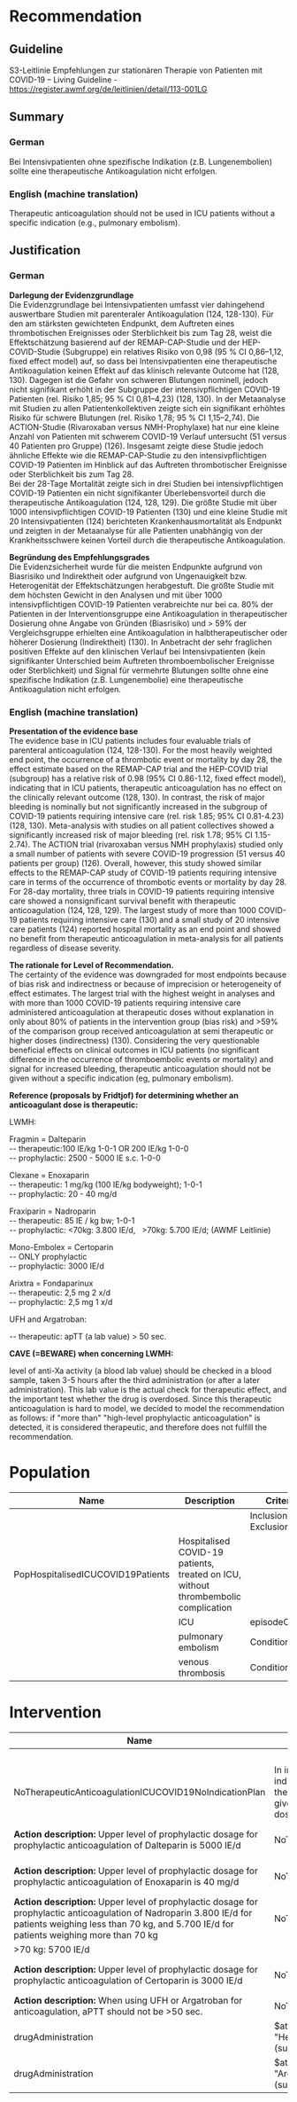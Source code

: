 Recommendation
==============

Guideline
---------

S3-Leitlinie Empfehlungen zur stationären Therapie von Patienten mit COVID-19 – Living Guideline - <https://register.awmf.org/de/leitlinien/detail/113-001LG>

Summary
-------

### German

Bei Intensivpatienten ohne spezifische Indikation (z.B. Lungenembolien) sollte eine therapeutische Antikoagulation nicht erfolgen.

### English (machine translation)

Therapeutic anticoagulation should not be used in ICU patients without a specific indication (e.g., pulmonary embolism).

Justification
-------------

### German

**Darlegung der Evidenzgrundlage**  
Die Evidenzgrundlage bei Intensivpatienten umfasst vier dahingehend auswertbare Studien mit parenteraler Antikoagulation (124, 128-130). Für den am stärksten gewichteten Endpunkt, dem Auftreten eines thrombotischen Ereignisses oder Sterblichkeit bis zum Tag 28, weist die Effektschätzung basierend auf der REMAP-CAP-Studie und der HEP-COVID-Studie (Subgruppe) ein relatives Risiko von 0,98 (95 % CI 0,86–1,12, fixed effect model) auf, so dass bei Intensivpatienten eine therapeutische Antikoagulation keinen Effekt auf das klinisch relevante Outcome hat (128, 130). Dagegen ist die Gefahr von schweren Blutungen nominell, jedoch nicht signifikant erhöht in der Subgruppe der intensivpflichtigen COVID-19 Patienten (rel. Risiko 1,85; 95 % CI 0,81–4,23) (128, 130). In der Metaanalyse mit Studien zu allen Patientenkollektiven zeigte sich ein signifikant erhöhtes Risiko für schwere Blutungen (rel. Risiko 1,78; 95 % CI 1,15–2,74). Die ACTION-Studie (Rivaroxaban versus NMH-Prophylaxe) hat nur eine kleine Anzahl von Patienten mit schwerem COVID-19 Verlauf untersucht (51 versus 40 Patienten pro Gruppe) (126). Insgesamt zeigte diese Studie jedoch ähnliche Effekte wie die REMAP-CAP-Studie zu den intensivpflichtigen COVID-19 Patienten im Hinblick auf das Auftreten thrombotischer Ereignisse oder Sterblichkeit bis zum Tag 28.  
Bei der 28-Tage Mortalität zeigte sich in drei Studien bei intensivpflichtigen COVID-19 Patienten ein nicht signifikanter Überlebensvorteil durch die therapeutische Antikoagulation (124, 128, 129). Die größte Studie mit über 1000 intensivpflichtigen COVID-19 Patienten (130) und eine kleine Studie mit 20 Intensivpatienten (124) berichteten Krankenhausmortalität als Endpunkt und zeigten in der Metaanalyse für alle Patienten unabhängig von der Krankheitsschwere keinen Vorteil durch die therapeutische Antikoagulation.

  
**Begründung des Empfehlungsgrades**  
Die Evidenzsicherheit wurde für die meisten Endpunkte aufgrund von Biasrisiko und Indirektheit oder aufgrund von Ungenauigkeit bzw. Heterogenität der Effektschätzungen herabgestuft. Die größte Studie mit dem höchsten Gewicht in den Analysen und mit über 1000 intensivpflichtigen COVID-19 Patienten verabreichte nur bei ca. 80% der Patienten in der Interventionsgruppe eine Antikoagulation in therapeutischer Dosierung ohne Angabe von Gründen (Biasrisiko) und > 59% der Vergleichsgruppe erhielten eine Antikoagulation in halbtherapeutischer oder höherer Dosierung (Indirektheit) (130). In Anbetracht der sehr fraglichen positiven Effekte auf den klinischen Verlauf bei Intensivpatienten (kein signifikanter Unterschied beim Auftreten thromboembolischer Ereignisse oder Sterblichkeit) und Signal für vermehrte Blutungen sollte ohne eine spezifische Indikation (z.B. Lungenembolie) eine therapeutische Antikoagulation nicht erfolgen.

### English (machine translation)

**Presentation of the evidence base**  
The evidence base in ICU patients includes four evaluable trials of parenteral anticoagulation (124, 128-130). For the most heavily weighted end point, the occurrence of a thrombotic event or mortality by day 28, the effect estimate based on the REMAP-CAP trial and the HEP-COVID trial (subgroup) has a relative risk of 0.98 (95% CI 0.86-1.12, fixed effect model), indicating that in ICU patients, therapeutic anticoagulation has no effect on the clinically relevant outcome (128, 130). In contrast, the risk of major bleeding is nominally but not significantly increased in the subgroup of COVID-19 patients requiring intensive care (rel. risk 1.85; 95% CI 0.81-4.23) (128, 130). Meta-analysis with studies on all patient collectives showed a significantly increased risk of major bleeding (rel. risk 1.78; 95% CI 1.15-2.74). The ACTION trial (rivaroxaban versus NMH prophylaxis) studied only a small number of patients with severe COVID-19 progression (51 versus 40 patients per group) (126). Overall, however, this study showed similar effects to the REMAP-CAP study of COVID-19 patients requiring intensive care in terms of the occurrence of thrombotic events or mortality by day 28.  
For 28-day mortality, three trials in COVID-19 patients requiring intensive care showed a nonsignificant survival benefit with therapeutic anticoagulation (124, 128, 129). The largest study of more than 1000 COVID-19 patients requiring intensive care (130) and a small study of 20 intensive care patients (124) reported hospital mortality as an end point and showed no benefit from therapeutic anticoagulation in meta-analysis for all patients regardless of disease severity.

  
**The rationale for Level of Recommendation.**  
The certainty of the evidence was downgraded for most endpoints because of bias risk and indirectness or because of imprecision or heterogeneity of effect estimates. The largest trial with the highest weight in analyses and with more than 1000 COVID-19 patients requiring intensive care administered anticoagulation at therapeutic doses without explanation in only about 80% of patients in the intervention group (bias risk) and >59% of the comparison group received anticoagulation at semi therapeutic or higher doses (indirectness) (130). Considering the very questionable beneficial effects on clinical outcomes in ICU patients (no significant difference in the occurrence of thromboembolic events or mortality) and signal for increased bleeding, therapeutic anticoagulation should not be given without a specific indication (eg, pulmonary embolism).  
  


**Reference (proposals by Fridtjof) for determining whether an anticoagulant dose is therapeutic:**

LWMH:

Fragmin = Dalteparin  
-- therapeutic:100 IE/kg 1-0-1 OR 200 IE/kg 1-0-0  
-- prophylactic: 2500 - 5000 IE s.c. 1-0-0

  
Clexane = Enoxaparin  
-- therapeutic: 1 mg/kg (100 IE/kg bodyweight); 1-0-1  
-- prophylactic: 20 - 40 mg/d

  


Fraxiparin = Nadroparin  
-- therapeutic: 85 IE / kg bw; 1-0-1   
-- prophylactic: <70kg: 3.800 IE/d,   >70kg: 5.700 IE/d; (AWMF Leitlinie)

  


Mono-Embolex = Certoparin  
-- ONLY prophylactic  
-- prophylactic: 3000 IE/d

  


Arixtra = Fondaparinux  
-- therapeutic: 2,5 mg 2 x/d  
-- prophylactic: 2,5 mg 1 x/d  
  


  


UFH and Argatroban:

-- therapeutic: apTT (a lab value) > 50 sec.

**CAVE (=BEWARE) when concerning LWMH:** 

level of anti-Xa activity (a blood lab value) should be checked in a blood sample, taken 3-5 hours after the third administration (or after a later administration). This lab value is the actual check for therapeutic effect, and the important test whether the drug is overdosed. Since this therapeutic anticoagulation is hard to model, we decided to model the recommendation as follows: if "more than" "high-level prophylactic anticoagulation" is detected, it is considered therapeutic, and therefore does not fulfill the recommendation.

  


Population
==========



| Name | Description | Criteria |
| --- | --- | --- |
|  |  | Inclusion  / Exclusion  | Name | Category | definition.type | definition.value |
| PopHospitalisedICUCOVID19Patients | Hospitalised COVID-19 patients, treated on ICU, without thrombembolic complication |  | COVID-19 | Condition | SCT [404684003 "Clinical finding (finding)](https://browser.ihtsdotools.org/?perspective=full&conceptId1=404684003&edition=MAIN/2022-04-30&release=&languages=en)" | $sct#840539006 "Disease caused by severe acute respiratory syndrome coronavirus 2 (disorder)" |
|  | ICU | episodeOfCare | LOINC [78030-4 "Episode of care Type](https://loinc.org/78030-4/)" | [kontaktart-de#intensivstationaer](https://simplifier.net/packages/de.basisprofil.r4/1.4.0/files/656612) |
|  | pulmonary embolism | Condition | SCT [404684003 "Clinical finding (finding)](https://browser.ihtsdotools.org/?perspective=full&conceptId1=404684003&edition=MAIN/2022-04-30&release=&languages=en)" | $sct=#59282003 "Pulmonary embolism (disorder)" |
|  | venous thrombosis | Condition | SCT [404684003 "Clinical finding (finding)](https://browser.ihtsdotools.org/?perspective=full&conceptId1=404684003&edition=MAIN/2022-04-30&release=&languages=en)" | $sct#111293003 "Venous thrombosis (disorder)" |

Intervention
============



| Name | Description | Population | Actions/Actitivies |
| --- | --- | --- | --- |
|  |  |  | Name | Action category | productCodeableConcept | Drug Dosage | Goal | doNotPerform |
| NoTherapeuticAnticoagulationICUCOVID19NoIndicationPlan | In intensive care patients without a specific indication (e.g. pulmonary embolism), therapeutic anticoagulation should not be given. Defined here as "higher than high-dose prophylactic dose" of specific substance | PopHospitalisedICUCOVID19Patients |  |
| **Action description:** Upper level of prophylactic dosage for prophylactic anticoagulation of Dalteparin is 5000 IE/d | NoTherapeuticAnticoagulationWDalteparin | drugAdministration | $atcde#B01AB04 "Dalteparin" $sct#372563008 "Dalteparin (substance)" | >5000 IE per day |  |  |
| **Action description:** Upper level of prophylactic dosage for prophylactic anticoagulation of Enoxaparin is 40 mg/d | NoTherapeuticAnticoagulationWEnoxaparin | drugAdministration | $atcde#B01AB05 "Enoxaparin"$sct#372562003 "Enoxaparin (substance)" | >40 mg/d |  |  |
| **Action description:** Upper level of prophylactic dosage for prophylactic anticoagulation of Nadroparin 3.800 IE/d for patients weighing less than 70 kg, and 5.700 IE/d for patients weighing more than 70 kg | NoTherapeuticAnticoagulationWNadroparin | drugAdministration | $atcde#B01AB06 "Nadroparin"$sct#699946002 "Nadroparin (substance)" | <70 kg: >3800 IE/d |  |  |
| >70 kg: 5700 IE/d |  |  |
| **Action description:** Upper level of prophylactic dosage for prophylactic anticoagulation of Certoparin is 3000 IE/d | NoTherapeuticAnticoagulationWCertoparin | drugAdministration | $atcde#B01AB13  "Certoparin"$sct#395961003 "Certoparin (substance)" | >3000 IE/d |  |  |
| **Action description:** When using UFH or Argatroban for anticoagulation, aPTT should not be >50 sec. | NoTherapeuticAnticoagulationWUFHOrArgatra |  | /: #any-of | **CAVE**: aPTT values here! |  |  |
| drugAdministration | $atcde#B01AB01 "Heparin"$sct#372877000 "Heparin (substance)" | $loinc#[3173-2](https://loinc.org/3173-2/) "aPTT in Blood by Coagulation assay" | aPTT >= 50 s |  |
| drugAdministration | $atcde#B01AE03 "Argatroban"$sct#116508003 "Argatroban (substance)" | aPTT >= 50 s |

  


